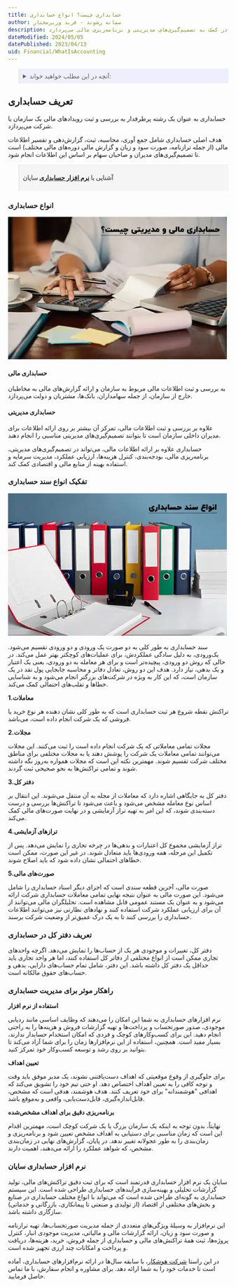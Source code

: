 ```yaml
---
title: حسابداری چیست؟ انواع حسابداری
author: سمانه رشوند - فربد وزیرمختار
description: به طور خلاصه، حسابداری به بررسی و ثبت اطلاعات مالی و اقتصادی سازمان‌ها و شرکت‌ها و تهیه گزارش‌های مالی جهت ارائه به مخاطبان داخلی و خارجی، و همچنین در کمک به تصمیم‌گیری‌های مدیریتی و برنامه‌ریزی مالی می‌پردازد.
dateModified: 2024/05/05
datePublished: 2023/04/13
uid: Financial/WhatIsAccounting
---
```


<blockquote style="background-color:#eeeefc; padding:0.5rem">
<details>
   <summary>آنچه در این مطلب خواهید خواند:</summary>
  <ul>
    <li>تعریف حسابداری</li>
    <li>انواع حسابداری</li>
    <li>حسابداری مالی</li>
    <li>حسابداری مدیریتی</li>
    <li>تفکیک انواع سند حسابداری</li>
    <li>تعریف دفتر کل در حسابداری</li>
    <li>راهکار موثر برای مدیریت حسابداری</li>
    <li>نرم افزار حسابداری سایان</li>
  </ul>
</details>

</blockquote>

## تعریف حسابداری
حسابداری به عنوان یک رشته پرطرفدار به بررسی و ثبت رویدادهای مالی یک سازمان یا شرکت می‌پردازد. 

هدف اصلی حسابداری شامل جمع آوری، محاسبه، ثبت، گزارش‌دهی و تفسیر اطلاعات مالی (از جمله ترازنامه، صورت سود و زیان و گزارش‌ مالی دوره‌های مالی مختلف) است تا تصمیم‌گیری‌های مدیران و صاحبان سهام بر اساس این اطلاعات انجام شود.

<blockquote style="background-color:#f5f5f5; padding:0.5rem">
<p><strong>آشنایی با <a href="https://www.hooshkar.com/Software/Sayan/Module/Accounting" target="_blank">نرم افزار حسابداری</a> سایان</p></strong></blockquote>

### انواع حسابداری

![حسابداری مالی و مدیریتی جیست؟](./Images/WhatIsFinancialAndManagementAccounting.webp)

#### حسابداری مالی
به بررسی و ثبت اطلاعات مالی مربوط به سازمان و ارائه گزارش‌های مالی به مخاطبان خارج از سازمان، از جمله سهامداران، بانک‌ها، مشتریان و دولت می‌پردازد. 


#### حسابداری مدیریتی
علاوه بر بررسی و ثبت اطلاعات مالی، تمرکز آن بیشتر بر روی ارائه اطلاعات برای مدیران داخلی سازمان است تا بتوانند تصمیم‌گیری‌های مدیریتی مناسبی را انجام دهند.

حسابداری علاوه بر ارائه اطلاعات مالی، می‌تواند در تصمیم‌گیری‌های مدیریتی، برنامه‌ریزی مالی، بودجه‌بندی، کنترل هزینه‌ها، ارزیابی عملکرد، مدیریت سرمایه و استفاده بهینه از منابع مالی و اقتصادی کمک کند.

### تفکیک انواع سند حسابداری

![انواع سند حسابداری](./Images/TypesOfAccountingDocuments.webp)

سند حسابداری به طور کلی به دو صورت یک ‌ورودی و دو ورودی تقسیم می‌شود. یک‌ورودی، به دلیل سادگی عملکردش، برای عملیات‌های کوچکتر بهتر عمل می‌کند. در حالی که روش دو ورودی، پیچیده‌تر است و برای هر معامله به دو ورودی، یعنی یک اعتبار و یک بدهی، نیاز دارد. هدف این دو روش، تعادل دفاتر و محاسبه جابجایی پول نقد در یک سازمان است، که این کار به ویژه در شرکت‌های بزرگتر انجام می‌شود و به شناسایی خطاها و تقلب‌های احتمالی کمک می‌کند.

**1.معاملات**
 
تراکنش نقطه شروع هر ثبت حسابداری است که به طور کلی نشان دهنده هر نوع خرید یا فروشی که یک شرکت انجام داده است، می‌باشد.

**2.مجلات**

مجلات تمامی معاملاتی که یک شرکت انجام داده است را ثبت می‌کنند. این مجلات می‌توانند تمامی معاملات یک شرکت را پوشش دهند یا به مجلات مختلفی برای مناطق مختلف شرکت تقسیم شوند. مهمترین نکته این است که مجلات همواره به‌روز نگه داشته شوند و تمامی تراکنش‌ها به نحو صحیحی ثبت گردند.

**3.دفتر کل**

دفتر کل به جایگاهی اشاره دارد که معاملات از مجله به آن منتقل می‌شوند. این انتقال بر اساس نوع معامله مشخص می‌شود و باعث می‌شود تا تراکنش‌ها بررسی و درست دسته‌بندی شوند، که این امر به تهیه تراز آزمایشی و در نهایت صورت‌های مالی کمک می‌کند.

**4.ترازهای آزمایشی**

تراز آزمایشی مجموع کل اعتبارات و بدهی‌ها در چرخه تجاری را نمایش می‌دهد. پس از تکمیل این مرحله، همه ورودی‌ها باید متعادل شوند. در غیر این صورت، ممکن است خطاهای احتمالی نشان داده شود که باید اصلاح شوند.

**5.صورت‌های مالی**

صورت مالی، آخرین قطعه سندی است که اجزای دیگر اسناد حسابداری را شامل می‌شود. این صورت مالی به عنوان نتیجه نهایی تمامی معاملات حسابداری شرکت ارائه می‌شود و به عنوان یک مستند عمومی قابل مشاهده است. تحلیلگران مالی می‌توانند از آن برای ارزیابی عملکرد شرکت استفاده کنند و نهادهای نظارتی نیز می‌توانند اطلاعات حسابداری را بررسی کنند تا به یک درک عمیق‌تر از وضعیت شرکت برسند.

### تعریف دفتر کل در حسابداری 
دفتر کل، تغییرات و موجودی هر یک از حساب‌ها را نمایش می‌دهد. اگرچه واحدهای تجاری ممکن است از انواع مختلفی از دفاتر کل استفاده کنند، اما هر واحد تجاری باید حداقل یک دفتر کل داشته باشد. این دفتر، شامل تمام حساب‌های دارایی، بدهی و حساب‌های حقوق مالکانه است.

### راهکار موثر برای مدیریت حسابداری

**استفاده از نرم افزار**

نرم‌ افزارهای حسابداری به شما این امکان را می‌دهند که وظایف اساسی مانند ردیابی موجودی، صدور صورتحساب و پرداخت‌ها و تهیه گزارشات فروش و هزینه‌ها را به راحتی انجام دهید. این برای کسب‌وکارهای کوچک و فردی که امکان استخدام حسابدار ندارند، بسیار مفید است. همچنین، استفاده از این نرم‌افزارها زمان را برای شما آزاد می‌کند تا بتوانید بر روی رشد و توسعه کسب‌وکار خود تمرکز کنید. 

**تعیین اهداف**

برای جلوگیری از وقوع موقعیتی که اهداف دست‌یافتنی نشوند، یک مدیر موفق باید وقت و توجه کافی را به تعیین اهداف اختصاص دهد. او حتی تیم خود را تشویق می‌کند که اهدافی "هوشمندانه" برای خود تعریف کنند. هدف هوشمند، هدفی است که مشخص، قابل‌اندازه‌گیری، قابل‌دست‌یابی، واقعی و به‌موقع باشد.

**برنامه‌ریزی دقیق برای اهداف مشخص‌شده**

نهایتاً، بدون توجه به اینکه یک سازمان بزرگ یا یک شرکت کوچک است، مهمترین اقدام این است که زمان مناسبی برای دستیابی به اهداف مشخص تعیین شود و برنامه‌ریزی و زمان‌بندی را به طور عجولانه تغییر ندهد. در پایان، گزارش‌های نهایی در زمان‌بندی مشخص، که شواهد عملکرد را ارائه می‌دهند، اهمیت دارند.

### نرم افزار حسابداری سایان

سایان یک نرم‌ افزار حسابداری قدرتمند است که برای ثبت دقیق تراکنش‌های مالی، تولید گزارشات تحلیلی و بهینه‌سازی فرآیندهای حسابداری طراحی شده است.
این سیستم حسابداری به گونه‌ای طراحی شده است که می‌تواند با انواع مختلف حسابداری در صنایع و بخش‌های مختلفی از اقتصاد (از تولیدی و صنعتی تا پیمانکاری، بازرگانی و خدماتی) سازگاری داشته باشد.

این نرم‌افزار به وسیلهٔ ویژگی‌های متعددی از جمله مدیریت صورتحساب‌ها، تهیه ترازنامه و صورت سود و زیان، ارائه گزارشات مالی و مالیاتی، مدیریت موجودی انبار، کنترل پروژه‌ها، ثبت همهٔ تراکنش‌های مالی و حسابداری از جمله فروش، خرید، هزینه‌ها، دریافت و پرداخت و امکانات چند ارزی تجهیز شده است.


در این راستا <a href="https://www.hooshkar.com" target="_blank">شرکت هوشکار</a>، با سابقه سال‌ها در ارائه نرم‌افزارهای حسابداری، آماده است تا خدمات خود را به شما ارائه دهد. برای مشاوره و انجام سفارش، با ما تماس حاصل فرمایید.
